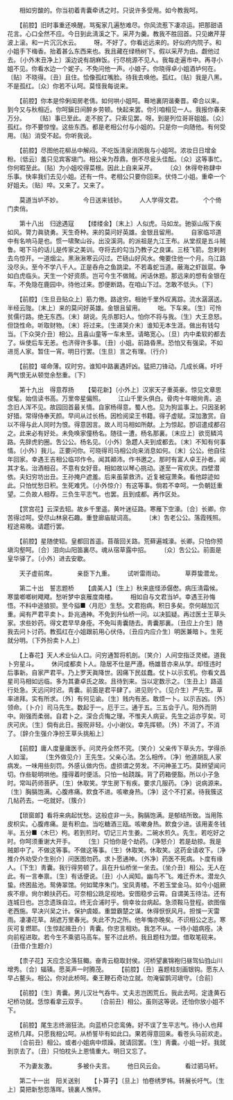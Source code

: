 <!-- { "loadSidebar": true } -->
　　相如穷酸的。你当初着靑囊牵诱之时。只说许多受用。如今教我呵。 

　　【前腔】旧时事重还唤醒。骂寃家几遍愁难尽。你风流惹下凄凉运。把那甜语花言。心口全然不应。今日到此淸溪之下。采芹为羹。教我不胜回首。只见嫩芹芽波上滚。和一片沉沉水云。 
　　呀。不好了。你看远远来的。好似府内院子。和小姐手下梅香。抬着甚么东西来也。我且藏在绿杨树下。假以采芹为由。觑他过去。〔小外末丑净上〕溪边说有胡麻饭。行尽桃源不见人。我每走遍市中。再寻小姐不见。你看水边一个妮子。不免问他一声。小娘子。你晓得卓小姐酒垆何在。〔贴〕不晓得。〔丑〕且住。恰像孤红嘴脸。待我去唤他。孤红。〔贴〕我是八黑。不是孤红。〔众〕你若不认呵。莫怪我每说来。 

　　【前腔】你本是伶俐闺房老倩。如何哄小姐呵。蓦地裏阴谐秦晋。牵合以来。到今又与秋相近。你呵鎭日间醉乡劳顿。快起来罢。你引咱相见一人。我报你春来万分。 
　　〔贴〕事已至此。走不脱了。只索见罢。呀。到是列位哥哥姐姐。〔众〕孤红。你不要惊惶。这些东西。都是老相公付与小姐的。只是你一向随他。有何受用。〔贴〕消受不起。你听我说。 

　　【前腔】尽图他花柳丛中解闷。不吃饭淸泉消困我与小姐呵。浓妆日日增金粉。〔低云〕羞只见宾客塡门。相公亲为荐鼎。倒不尽瓮头佳酝。〔众〕这等事忙。你何暇至此。〔贴〕为小姐咬得菜根。因此上自来采芹。 
　　〔众〕休得夸称肆中乐事。快率我们去见小姐。还有一件。老相公只要你回来。伏侍二小姐。重牵一个好姐夫。〔贴〕啐。又来了。又来了。 

　　莫道当垆不妙。　　　　今日送来钱钞。 
　　人人学得文君。　　　　个个倚门卖俏。 

　　第十八出　归途遇寇 
　　【缕缕金】〔末上〕人似虎。马如龙。驰驱山阪下疾如风。膂力眞骁勇。天生奇种。来的莫问好英雄。金银且留用。 
　　自家临邛道中有名响马是也。惯一啸聚山谷。出没溪洞。的派祖是九江王布。从堂叔是五斗贼鲁。喝下马的话儿是传家之美训。夺将去的勾当乃教子之良谋。三枝飞箭。忽剌剌去鸟惊开。一道烟尘。黑湫湫寒云闪过。芒砀山好风水。俺要住他一个月。乌江路没尽头。至今不学八千人。正是呑舟之鱼跳梁。不若毒蛇当道。蔽海之虾跋扈。争如白虎临头。天生一个好资质。岂可今生不做贼。闲话休题。那远来的想有金银在车。不免隐在鹿园中。待他过来。卽便断路。在咱山下过。怎敢不低头。〔下〕 

　　【前腔】〔生旦丑贴众上〕筋力倦。路途穷。相驰千里外叹离踪。流水潺潺送。半经云陇。〔末上〕来的莫问好英雄。金银且留用。 
　　咄。下车来。〔生〕可怜贫儒行路。绝无东西。〔末〕胡说。先杀那妇人。怕你不将与我。〔生〕大王息怒。但饶性命。听取财物。〔末〕将过来。〔生递哭介末〕谁知无本生涯。做出有钱勾当。〔下众哭介丑〕相公。且喜山童等一车未至。请略宽心。〔旦〕内中柔软的都去了。纵使后车无恙。也济得许多事。〔丑〕小姐。前路昏黑。恐怕又有强梁。不如进觅人家。暂住一宵。明日行罢。〔生旦〕言之有理。〔行介〕 

　　【前腔】嗟命薄。叹时穷。谁知中路裏遇奸凶。猛把刀锋动。几成长痛。吁吁两气恨无从顿觉余愁重。〔下〕 

　　第十九出　得意荐扬 
　　【菊花新】〔小外上〕汉家天子重英豪。惊见文章思俊髦。始信读书高。万里帝星偏照。 
　　江山千里头俱白。骨肉十年眼尙靑。追念旧人浑不见。故园回首最关情。自家杨得意。蜀人也。见为狗监事上。只因圣躬好猎。常得侍奉天颜。早间从过长杨。因检阅梁王书籍。得子虚赋。深加激赏。自以不得与此人同时为恨。得意因言。故人司马相如所献。上为惊起。卽诏遣成都召之。此来必有好处。未免唤家僮杨名。随往一遭。杨名那裏。〔末应上〕欲觅鳞鸿路。先辞虎豹圈。吿公公。杨名见。〔小外〕急趱人夫到成都去。〔末〕不知有何事情。〔小外〕我儿。正要问你。可晓得司马相公向来消息如何。〔末〕公公。他自往年回家。幸遇王吉相公临邛作令。闻其顚沛。作书邀之。那时有富人卓王孙者。闻其才名。治酒相召。不意有女好音。相如故以琴心挑动。遂至一宵欢庆。四壁潜依。夫妇穷坊出丑。王孙掩户遮羞。后来虽蒙救济。近复被寇萧条。看他踪迹如此。只怕忧愁日积。生死难凭。〔小外惊介〕有这等事。倘若不幸呵。一负朝廷重望。二负故人相荐。三负生平志气。也罢。且到成都。再作区处。 

　　【赏宫花】云深去轺。故乡千里遥。黄叶迷征路。寒雁下空濠。〔合〕长卿。你苦得过呵。受尽山林泉石趣。重登廊庙赋词高。 
　　〔末〕吿老公公。落霞残照。程途易晚。请趱行罢。 

　　【前腔】星随使轺。皇都回首遥。苜蓿回关路。荒藓遍城濠。长卿。只怕你预塡沟壑呵。〔合〕泪向山阳笛裏尽。魂从宿草露中招。 
　　〔众〕吿公公。前面是皇华驿了。〔小外〕进去安歇。 

　　天子虚前席。　　　　亲臣下九重。 
　　试听雷雨动。　　　　草莽蛰潜龙。 

　　第二十出　誓志题桥 
　　【虞美人】〔生上〕秋来底怪添僝僽。病压淸霜候。寒螀喞喞树飕飕。愁听梦中哀雁度南楼。 
　　相如自与文君当垆。幸遇王孙悔悟。不料中途狼狈。至今搤■〈月厄〉生愁。文君抱病。积日多矣。奈何越加沉重。闻有严君平卖卜。卦兆通神。不免到升仙桥一问。以决狐疑。再过医士王草头家。求些妙药。得文君早早身痊。不免叫靑囊随去。靑囊那裏。〔丑应上介生〕随我去问卜讨药。教孤红在小姐跟前用心伏侍。〔丑应内应介生〕明医兼暗卜。生死就分明。〔下外扮卖卜人上〕 

　　【上春花】天人术业仙人口。问穷通暂将机剖。〔笑介〕人间空指泛灵槎。道我卜穷星斗。 
　　休问成都卖卜人。隐居不仕是严遵。杨雄昔亦来从学。却怪违时后事新。自家严君平。乃上罗天眞降世。因痛下民兹蠢。仗卜以示玄机。你看文昌星司马相如远临。多为其妻卓氏之故。且待到来。当以定数示之。〔生丑上〕路遥行处急。天远问时迟。靑囊。前面是君平肆了。进见则个。〔见介生〕严先生。草率进拜。实有所求。〔外〕有何见谕。〔生〕贱内有恙。敢烦一卜。以示吉凶。〔外〕领命。〔卜介〕司马先生。数起于一。厄于三。通于五。三五会于八。阳外而阴中。刚强而柔弱。自君卜之。深合贞悔之理。不惟夫人病妥。先生之运亦亨矣。可庆可庆。〔生〕倘有此日。报贶非轻。小小谢仪。幸先挥顿。〔外〕不消了。不消了。〔辞介生强介净扮王草头挑船上〕 

　　【前腔】庸人度量庸医手。问灵丹全然不究。〔笑介〕父亲传下草头方。学得杀人如溜。 
　　〔生外做见介〕王先生。父亲心法。怎么相传。〔净〕他道胡乱人家病发。一味用些刻罚。外感认做内伤。虚损谓之劳发。不问神圣工巧。莫辨望闻问切。作些聪明哄他。撞得着时便活。只怕一帖跷蹊。背了药箱便豁。所以小子急时。常叫药师菩萨。〔生〕休取笑。学生房下有疾。要求几服药。〔净〕说病源来。〔生〕胸膈饱满。心腹疼痛。飮食不进。咳嗽身热。〔净〕这个不打紧。待我簇这几帖药去。一吃就好。〔簇介〕 

　　【琐窗郞】看将来病起忧愁。这般症非一头。胸膈饱满。是郁结所致。当用陈皮枳实。心腹疼痛。是有积血。当吃糖酒三瓯。咳嗽身热。飮食少进。该用麦冬钱半。五分■〈木巳〉枸。若到煎时。切记三片生姜。二碗水煎久。先生。若吃好之时。你呵须重谢大开手。 
　　〔生〕只怕你是个劫药。〔净怒介〕若是劫掠。我是贼郞中了。不做这等事。不做这等事。〔生〕休取笑。休取笑。这药金请收下。〔净推介外劝受介生别介〕问医图勿药。求卜愿通神。〔外净〕药医不死病。卜度有缘人。〔下生〕靑囊。我行得劳顿了。且在升仙桥坐一坐去。〔坐介丑〕相公。无人在此。有一言奉禀。〔生〕有话便说。〔丑〕小人闻知。幽鸟不飞。难迁乔木。潜龙久蛰。终困盐池。鸳俦翠馆。何如鹭序朱门。宝凤靑楼。不若玉堂金马。如今小姐厥疾不瘳。尙尔赖扶药石。可奈相公跣足视地。安图稳步云霄。自谓美玉待沽。还有连城日也。岂念遗珠自泣。终无合浦时乎。倘幸妆台病起。急须鞍马登程。欲图偕老西施。早决兴吴之计。保护虞姬。重盟霸楚之谋。休得恹恹风月。担悞一天雷雨。凄凄花草。胡遮万里春光。失此不为之所。他年悔亦晚矣。不识相公之志。寒灰可复燃耶。〔生惊起揖丑介〕靑囊。你忠言相劝。我怎不从。一待小姐病痊。决向前程进取。若今生不乘驷马高车。誓不过此桥。我且题柱为盟。借取笔砚来。〔丑借介生题介〕 

　　【柰子花】天应念沦落狂鲰。奋靑云稳取封侯。河桥望裏锦袍归昼驾仙驺山川增秀。〔合〕辐辏。愿英声一时腾茂。 
　　【前腔】〔丑〕喜题柱刻画银钩。愿东人早占鳌头。相公。你对此桥呵。秦王鞭石奇功立就。勿淹留鹊河塡守。〔合前〕 

　　【前腔】〔生〕靑囊。男儿汉壮气呑牛。丈夫志岂困荒丘。我此去呵。定逢黄石圮桥功就。恁惊看拿云双手。 
　　〔合前丑〕相公。虽则这等说。还怕你放小姐不下。 

　　【前腔】尾生志终溺狂流。向蓝桥只恋鸾俦。好不误了生平志气。待小人也拜这桥几拜。只愿我相公呵。从桥誓毕有如此口。果若得意回来。看苍头马前欢走。 
　　〔合前丑〕相公。或者小姐病中烦躁。就请回罢。〔生〕靑囊。小姐一好。我就到京去了。〔丑〕只怕枕头上恩情重大。明日又忘了。 

　　不为妻友激。　　　　多被仆夫言。 
　　他日风云会。　　　　看过驷马轩。 

　　第二十一出　阳关送别 
　　【卜算子】〔旦上〕怕卷绣罗帏。转展长吁气。〔生上〕莫把新愁怨落晖。镜裏人憔悴。 
